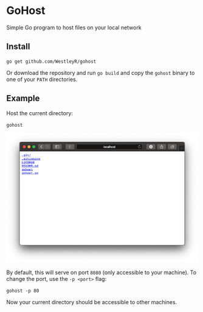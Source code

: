 # GoHost

Simple Go program to host files on your local network

## Install

```
go get github.com/WestleyR/gohost
```

Or download the repository and run `go build` and copy the
`gohost` binary to one of your `PATH` directories.

## Example

Host the current directory:

```
gohost
```

![Alt text](/gohost-screenshot.png?raw=true "gohost screenshot")

By default, this will serve on port `8080` (only accessible
to your machine). To change the port, use the `-p <port>` flag:

```
gohost -p 80
```

Now your current directory should be accessible to other
machines.

